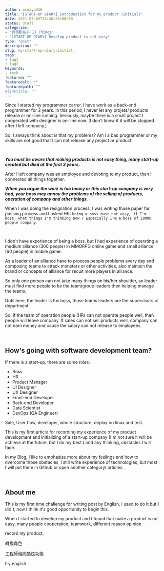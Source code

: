 ```yaml
---
author: minayu416
title: "[START-UP DIARY] Introduction for my product (initial)"
date: 2021-03-02T18:40:53+08:00
status: draft
categories:
- '資訊那些事 IT Things'
- '[START-UP DIARY] Develop product is not easy!'
type: "post"
description: ""
slug: my-start-up-diary-initial
tags:
- tag1
- tag2
keywords:
- tech
featured: ""
featuredalt: ""
featuredpath: ""
#linktitle: ""
---
```


Since I started my programmer carrer, I have work as a back-end programmer for 2 years. In this period, I never let any projets/ products release or on-line running. Seriously, maybe there is a small project I cooperated with designer is on-line now. (I don't know if it will be stopped after I left company.)

So, I always think about is that my problems? Am I a bad programmer or my skills are not good that I can not release any project or product.

<!--more-->

<br>

***You must be aware that making products is not easy thing, many start-up created but died at the first 3 years.***

After I left company was an employee and devoting to my product, then I connected all things together.

***When you argue the work is too heavy or this start-up company is very bad, your boss may annoy the problems of the selling of products, operation of company and other things.***

When I was doing the resignation process, I was writing those paper for passing process and I asked HR: `being a boss must not easy, if I'm boss, what things I'm thinking now ? Especially I'm a boss of 10000 people company.`

<br>

I don't have experience of being a boss, but I had experience of operating a medium alliance (300 people) in MMORPG online game and small alliance (60 people) in mobile game.

As a leader of an alliance have to process people problems every day and composing teams to attack monsters or other activities, also maintain the brand or concepts of alliance for recuit more players in alliance.

So only one person can not take many things on his/her shoulder, so leader must find more people to be the team/group leaders then helping manage the teams.

Until here, the leader is ths boss, those teams leaders are the supervisors of department.

So, if the team of operation people (HR) can not operate people well, then people will leave company. If sales can not sell products well, company can not earn money and cause the salary can not release to employees.

<br>

## How's going with software development team?

If there is a start-up, there are some roles:

- Boss
- HR
- Product Manager
- UI Designer
- UX Designer
- Front-end Developer
- Back-end Developer
- Data Scientist
- DevOps (QA Engineer)

Sale, User flow, developer, whole structure, deploy on linux and test.


This is my first article for recording my experience of my product development and initializing of a start-up company (I'm not sure it will be achieve at the future, but I do my best.) and any thinking, obstacles I will face.

In my Blog, I like to emphasize more about my feelings and how to overcome those obstacles, I still write experience of technologies, but most I will put them in Github or open another category/ articles.

<br>

## About me

This is my first time challenge for writing post by English, I used to do it but I did't, now I think it's good opportunity to begin this. 


When I started to develop my product and I found that make a product is not easy, many people cooperation, teamwork, different reason opinion.

record my product.

轉換角色

工程師偏向酷炫功能

try english


